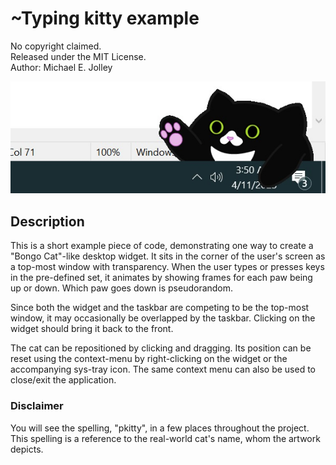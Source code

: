 # ~Typing kitty example

No copyright claimed.<br>
Released under the MIT License.<br>
Author: Michael E. Jolley<br>

![screenshot](artwork/screenshot.jpg)

## Description
This is a short example piece of code, demonstrating one way to create a "Bongo Cat"-like desktop widget. It sits in the corner of the user's screen as a top-most window with transparency. When the user types or presses keys in the pre-defined set, it animates by showing frames for each paw being up or down. Which paw goes down is pseudorandom.

Since both the widget and the taskbar are competing to be the top-most window, it may occasionally be overlapped by the taskbar. Clicking on the widget should bring it back to the front.

The cat can be repositioned by clicking and dragging. Its position can be reset using the context-menu by right-clicking on the widget or the accompanying sys-tray icon. The same context menu can also be used to close/exit the application.

### Disclaimer
You will see the spelling, "pkitty", in a few places throughout the project. This spelling is a reference to the real-world cat's name, whom the artwork depicts.